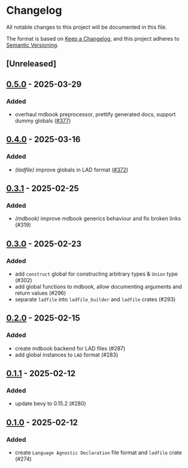 # Changelog

All notable changes to this project will be documented in this file.

The format is based on [Keep a Changelog](https://keepachangelog.com/en/1.0.0/),
and this project adheres to [Semantic Versioning](https://semver.org/spec/v2.0.0.html).

## [Unreleased]

## [0.5.0](https://github.com/makspll/bevy_mod_scripting/compare/v0.4.0-ladfile...v0.5.0-ladfile) - 2025-03-29

### Added

- overhaul mdbook preprocessor, prettify generated docs, support dummy globals ([#377](https://github.com/makspll/bevy_mod_scripting/pull/377))

## [0.4.0](https://github.com/makspll/bevy_mod_scripting/compare/v0.3.1-ladfile...v0.4.0-ladfile) - 2025-03-16

### Added

- *(ladfile)* improve globals in LAD format ([#372](https://github.com/makspll/bevy_mod_scripting/pull/372))

## [0.3.1](https://github.com/makspll/bevy_mod_scripting/compare/v0.3.0-ladfile...v0.3.1-ladfile) - 2025-02-25

### Added

- *(mdbook)* improve mdbook generics behaviour and fix broken links (#319)

## [0.3.0](https://github.com/makspll/bevy_mod_scripting/compare/v0.2.0-ladfile...v0.3.0-ladfile) - 2025-02-23

### Added

- add `construct` global for constructing arbitrary types & `Union` type (#302)
- add global functions to mdbook, allow documenting arguments and return values (#296)
- separate `ladfile` into `ladfile_builder` and `ladfile` crates (#293)

## [0.2.0](https://github.com/makspll/bevy_mod_scripting/compare/v0.1.1-ladfile...v0.2.0-ladfile) - 2025-02-15

### Added

- create mdbook backend for LAD files (#287)
- add global instances to `LAD` format (#283)

## [0.1.1](https://github.com/makspll/bevy_mod_scripting/compare/v0.1.0-ladfile...v0.1.1-ladfile) - 2025-02-12

### Added

- update bevy to 0.15.2 (#280)

## [0.1.0](https://github.com/makspll/bevy_mod_scripting/releases/tag/v0.1.0-ladfile) - 2025-02-12

### Added

- create `Language Agnostic Declaration` file format and `ladfile` crate (#274)
